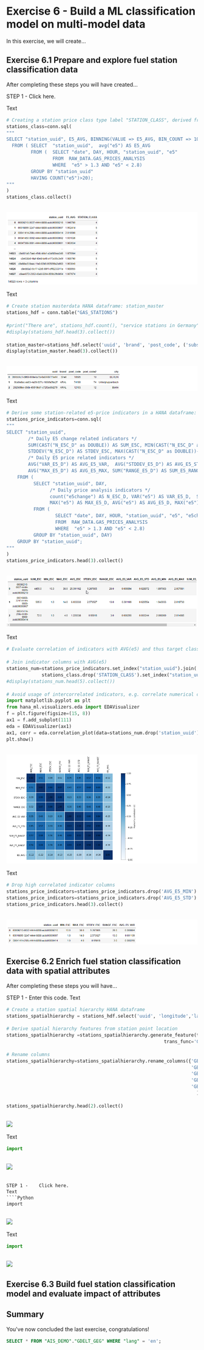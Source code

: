 # Exercise 6 - Build a ML classification model on multi-model data

In this exercise, we will create...

## Exercise 6.1 Prepare and explore fuel station classification data<a name="subex1"></a>

After completing these steps you will have created...

STEP 1 - Click here.

Text
````Python
# Creating a station price class type label "STATION_CLASS", derived from daily average e5-price
stations_class=conn.sql(
"""
SELECT "station_uuid", E5_AVG, BINNING(VALUE => E5_AVG, BIN_COUNT => 10) OVER () AS STATION_CLASS 
  FROM ( SELECT  "station_uuid",  avg("e5") AS E5_AVG 
         FROM (  SELECT "date", DAY, HOUR, "station_uuid", "e5" 
                 FROM  RAW_DATA.GAS_PRICES_ANALYSIS 
                 WHERE  "e5" > 1.3 AND "e5" < 2.8)
         GROUP BY "station_uuid" 
         HAVING COUNT("e5")>20);
"""
)
stations_class.collect() 

````
<br>![](/exercises/ex6/images/6.1.1-stations_target.png)


Text
````Python
# Create station masterdata HANA dataframe: station_master
stations_hdf = conn.table("GAS_STATIONS")

#print("There are", stations_hdf.count(), "service stations in Germany")
#display(stations_hdf.head(3).collect())

station_master=stations_hdf.select('uuid', 'brand', 'post_code', ('substr("post_code",1,2)', 'post_code2'), 'city')
display(station_master.head(3).collect()) 

````
<br>![](/exercises/ex6/images/6.1.2-stations_master.png)

Text
````Python
# Derive some station-related e5-price indicators in a HANA dataframe: stations_price_indicators
stations_price_indicators=conn.sql(
"""
SELECT "station_uuid", 
        /* Daily E5 change related indicators */
        SUM(CAST("N_E5C_D" as DOUBLE)) AS SUM_E5C, MIN(CAST("N_E5C_D" as DOUBLE)) AS MIN_E5C, MAX(CAST("N_E5C_D" as DOUBLE)) AS MAX_E5C, AVG("N_E5C_D") AS AVG_E5C, 
        STDDEV("N_E5C_D") AS STDEV_E5C, MAX(CAST("N_E5C_D" as DOUBLE))-MIN(CAST("N_E5C_D" as DOUBLE)) AS RANGE_E5C,
        /* Daily E5 price related indicators */
        AVG("VAR_E5_D") AS AVG_E5_VAR,  AVG("STDDEV_E5_D") AS AVG_E5_STD,  AVG("MIN_E5_D") AS AVG_E5_MIN,  
        AVG("MAX_E5_D") AS AVG_E5_MAX, SUM("RANGE_E5_D") AS SUM_E5_RANGE,  AVG("RANGE_E5_D") AS AVG_E5_RANGE 
    FROM (
          SELECT "station_uuid", DAY,  
                /* Daily price analysis indicators */
                count("e5change") AS N_E5C_D, VAR("e5") AS VAR_E5_D,  STDDEV("e5") AS STDDEV_E5_D,  MIN("e5") AS MIN_E5_D, 
                MAX("e5") AS MAX_E5_D, AVG("e5") AS AVG_E5_D, MAX("e5")-MIN("e5") AS RANGE_E5_D
          FROM (
                  SELECT "date", DAY, HOUR, "station_uuid", "e5", "e5change" 
                  FROM  RAW_DATA.GAS_PRICES_ANALYSIS 
                  WHERE  "e5" > 1.3 AND "e5" < 2.8)
          GROUP BY "station_uuid", DAY)
    GROUP BY "station_uuid";
"""
)
stations_price_indicators.head(3).collect() 

````
<br>![](/exercises/ex6/images/6.1.3-stations_price_indicators.png)

Text
````Python
# Evaluate correlation of indicators with AVG(e5) and thus target class

# Join indicator columns with AVG(e5)
stations_num=stations_price_indicators.set_index("station_uuid").join(
             stations_class.drop('STATION_CLASS').set_index("station_uuid"))
#display(stations_num.head(5).collect())

# Avoid usage of intercorrelated indicators, e.g. correlate numerical columns
import matplotlib.pyplot as plt
from hana_ml.visualizers.eda import EDAVisualizer
f = plt.figure(figsize=(15, 8))
ax1 = f.add_subplot(111)
eda = EDAVisualizer(ax1)
ax1, corr = eda.correlation_plot(data=stations_num.drop('station_uuid'), cmap="Blues")
plt.show() 

````
<br>![](/exercises/ex6/images/6.1.4-stations_price_indicators_corr.png)

Text
````Python
# Drop high correlated indicator columns
stations_price_indicators=stations_price_indicators.drop('AVG_E5_MIN').drop('AVG_E5_MAX').drop('SUM_E5C').drop('AVG_E5C')
stations_price_indicators=stations_price_indicators.drop('AVG_E5_STD').drop('SUM_E5_RANGE').drop('AVG_E5_RANGE')
stations_price_indicators.head(3).collect() 

````
<br>![](/exercises/ex6/images/6.1.5-stations_price_indicators_fin.png)





## Exercise 6.2 Enrich fuel station classification data with spatial attributes<a name="subex2"></a>

After completing these steps you will have...

STEP 1 -	Enter this code.
Text
````Python
# Create a station spatial hierarchy HANA dataframe
stations_spatialhierarchy = stations_hdf.select('uuid', 'longitude','latitude','longitude_latitude_GEO')

# Derive spatial hierarchy features from station point location
stations_spatialhierarchy =stations_spatialhierarchy.generate_feature(targets='longitude_latitude_GEO', 
                                                          trans_func='GEOHASH_HIERARCHY', trans_param=range(3,8))

# Rename columns
stations_spatialhierarchy=stations_spatialhierarchy.rename_columns({'GEOHASH_HIERARCHY(longitude_latitude_GEO,3)': 'GEO_H3', 
                                                                    'GEOHASH_HIERARCHY(longitude_latitude_GEO,4)': 'GEO_H4', 
                                                                    'GEOHASH_HIERARCHY(longitude_latitude_GEO,5)': 'GEO_H5',
                                                                    'GEOHASH_HIERARCHY(longitude_latitude_GEO,6)': 'GEO_H6',
                                                                    'GEOHASH_HIERARCHY(longitude_latitude_GEO,7)': 'GEO_H7'}
                                                                      )

stations_spatialhierarchy.head(2).collect() 

````
<br>![](/exercises/ex6/images/02_019_0010.png)

Text
````Python
import 

````
<br>![](/exercises/ex6/images/02_019_0010.png)

````

STEP 1 -	Click here.
Text
````Python
import 

````
<br>![](/exercises/ex6/images/02_019_0010.png)

Text
````Python
import 

````
<br>![](/exercises/ex6/images/02_019_0010.png)


## Exercise 6.3 Build fuel station classification model and evaluate impact of attributes<a name="subex3"></a>

## Summary

You've now concluded the last exercise, congratulations! 

````SQL
SELECT * FROM "AIS_DEMO"."GDELT_GEG" WHERE "lang" = 'en';
````
